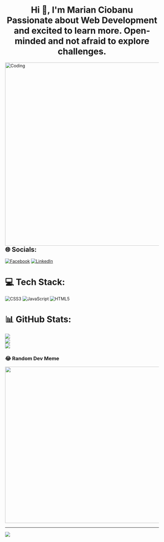 
<h1 align="center">Hi 👋, I'm Marian Ciobanu<br>Passionate about Web Development and excited to learn more. Open-minded and not afraid to explore challenges.</h1>
<img align="right" alt="Coding" width="600"  src="https://cdn.dribbble.com/users/2131993/screenshots/4948736/thoughtworks-gif_dribbble.gif">

## 🌐 Socials:
[![Facebook](https://img.shields.io/badge/Facebook-%231877F2.svg?logo=Facebook&logoColor=white)](https://facebook.com/https://www.facebook.com/ciobanu.marian.79) [![LinkedIn](https://img.shields.io/badge/LinkedIn-%230077B5.svg?logo=linkedin&logoColor=white)](https://linkedin.com/in/https://www.linkedin.com/in/ciobanu-marian-296268252/)

# 💻 Tech Stack:
![CSS3](https://img.shields.io/badge/css3-%231572B6.svg?style=for-the-badge&logo=css3&logoColor=white) ![JavaScript](https://img.shields.io/badge/javascript-%23323330.svg?style=for-the-badge&logo=javascript&logoColor=%23F7DF1E) ![HTML5](https://img.shields.io/badge/html5-%23E34F26.svg?style=for-the-badge&logo=html5&logoColor=white)
# 📊 GitHub Stats:
![](https://github-readme-stats.vercel.app/api?username=CbnMarian&theme=darcula&hide_border=true&include_all_commits=true&count_private=true)<br/>
![](https://github-readme-streak-stats.herokuapp.com/?user=CbnMarian&theme=darcula&hide_border=true)<br/>
![](https://github-readme-stats.vercel.app/api/top-langs/?username=CbnMarian&theme=darcula&hide_border=true&include_all_commits=true&count_private=true&layout=compact)

### 😂 Random Dev Meme
<img src="https://rm.up.railway.app/" width="512px"/>

---
[![](https://visitcount.itsvg.in/api?id=CbnMarian&icon=2&color=6)](https://visitcount.itsvg.in)




